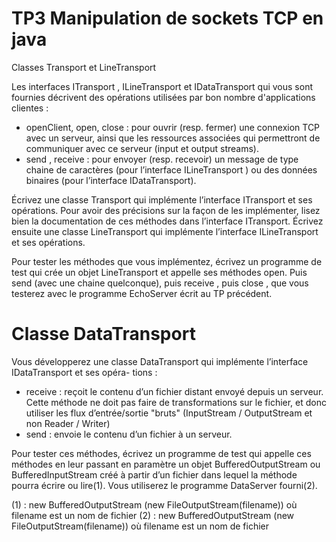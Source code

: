 # TP3 Manipulation de sockets TCP en java

Classes Transport et LineTransport

Les interfaces ITransport , ILineTransport et IDataTransport qui vous sont fournies décrivent des opérations  utilisées par bon nombre d'applications clientes : 
* openClient, open, close : pour ouvrir (resp. fermer) une connexion TCP avec un serveur, ainsi que les ressources associées qui permettront de communiquer avec ce serveur (input et output streams).
* send , receive : pour envoyer (resp. recevoir) un message de type chaine de caractères (pour l’interface ILineTransport ) ou des données binaires (pour l’interface IDataTransport).

Écrivez une classe Transport qui implémente l’interface ITransport et ses opérations.
Pour avoir des précisions sur la façon de les implémenter, lisez bien la documentation de ces méthodes dans l’interface ITransport.
Écrivez ensuite une classe LineTransport qui implémente l’interface ILineTransport et ses opérations.

Pour tester les méthodes que vous implémentez, écrivez un programme de test qui crée un objet LineTransport et appelle ses méthodes open. 
Puis send (avec une chaine quelconque), puis receive , puis close , que vous testerez avec le programme EchoServer écrit au TP précédent.

# Classe DataTransport

Vous développerez une classe DataTransport qui implémente l’interface IDataTransport et ses opéra-
tions :
* receive : reçoit le contenu d’un fichier distant envoyé depuis un serveur. Cette méthode ne doit pas faire de transformations sur le fichier, et donc utiliser les flux d’entrée/sortie "bruts" (InputStream / OutputStream et non Reader / Writer)
* send : envoie le contenu d’un fichier à un serveur.

Pour tester ces méthodes, écrivez un programme de test qui appelle ces méthodes en leur passant en paramètre un objet BufferedOutputStream ou BufferedInputStream créé à partir d’un fichier dans lequel la méthode pourra écrire ou lire(1).
Vous utiliserez le programme DataServer fourni(2).

(1) : new BufferedOutputStream (new FileOutputStream(filename)) où filename est un nom de fichier
(2) : new BufferedOutputStream (new FileOutputStream(filename)) où filename est un nom de fichier
